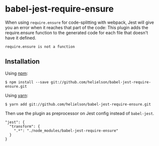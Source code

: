 # babel-jest-require-ensure

When using `require.ensure` for code-splitting with webpack, Jest will give you an error when it reaches that part of the code:
This plugin adds the require.ensure function to the generated code for each file that doesn't have it defined.

```
require.ensure is not a function
```


## Installation

Using [npm](https://www.npmjs.com/):

    $ npm install --save git://github.com/helielson/babel-jest-require-ensure.git

Using [yarn](https://yarnpkg.com/en/):

    $ yarn add git://github.com/helielson/babel-jest-require-ensure.git


Then use the plugin as preprocessor on Jest config instead of `babel-jest`.

```
"jest": {
  "transform": {
    ".*": "./node_modules/babel-jest-require-ensure"
  }
}
```
